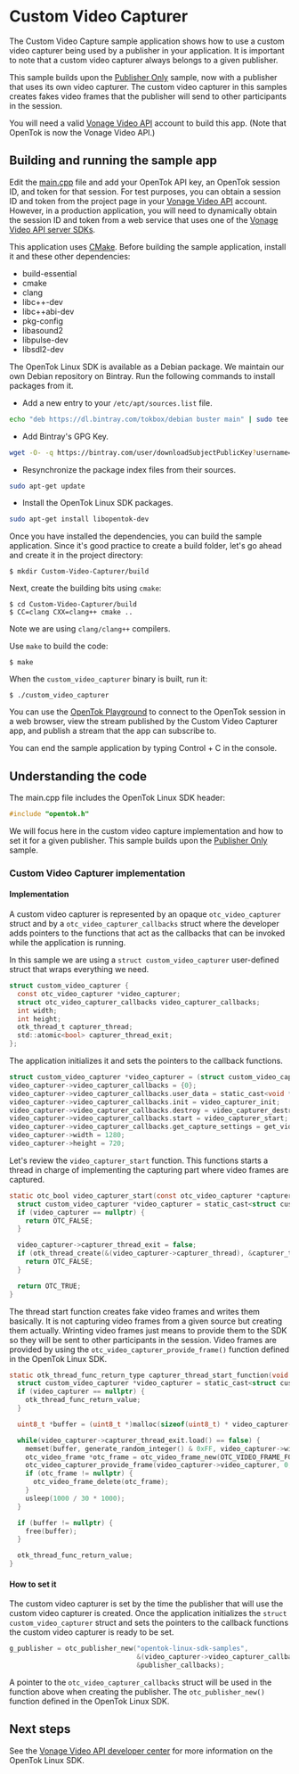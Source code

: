 # Custom Video Capturer

The Custom Video Capture sample application shows how to use a custom video
capturer being used by a publisher in your application. It is important to note
that a custom video capturer always belongs to a given publisher.

This sample builds upon the [Publisher Only](../Publisher-Only) sample, now with
a publisher that uses its own video capturer. The custom video capturer in this
samples creates fakes video frames that the publisher will send to other
participants in the session.

You will need a valid [Vonage Video API](https://tokbox.com/developer/)
account to build this app. (Note that OpenTok is now the Vonage Video API.)

## Building and running the sample app

Edit the [main.cpp](main.cpp) file and add your OpenTok API key,
an OpenTok session ID, and token for that session. For test purposes,
you can obtain a session ID and token from the project page in your
[Vonage Video API](https://tokbox.com/developer/) account. However,
in a production application, you will need to dynamically obtain the session
ID and token from a web service that uses one of
the [Vonage Video API server SDKs](https://tokbox.com/developer/sdks/server/).

This application uses [CMake](https://cmake.org). Before building
the sample application, install it and these other dependencies:

  - build-essential
  - cmake
  - clang
  - libc++-dev
  - libc++abi-dev
  - pkg-config
  - libasound2
  - libpulse-dev
  - libsdl2-dev

The OpenTok Linux SDK is available as a Debian package. We maintain our own
Debian repository on Bintray. Run the following commands to install packages
from it.

* Add a new entry to your `/etc/apt/sources.list` file.

```bash
echo "deb https://dl.bintray.com/tokbox/debian buster main" | sudo tee -a /etc/apt/sources.list
```

* Add Bintray's GPG Key.

```bash
wget -O- -q https://bintray.com/user/downloadSubjectPublicKey?username=bintray | sudo apt-key add -
```

* Resynchronize the package index files from their sources.

```bash
sudo apt-get update
```

* Install the OpenTok Linux SDK packages.

```bash
sudo apt-get install libopentok-dev
```

Once you have installed the dependencies, you can build the sample application.
Since it's good practice to create a build folder, let's go ahead and create it
in the project directory:

```
$ mkdir Custom-Video-Capturer/build
```

Next, create the building bits using `cmake`:

```
$ cd Custom-Video-Capturer/build
$ CC=clang CXX=clang++ cmake ..
```

Note we are using `clang/clang++` compilers.

Use `make` to build the code:

```
$ make
```

When the `custom_video_capturer` binary is built, run it:

```
$ ./custom_video_capturer
```

You can use the [OpenTok Playground](https://tokbox.com/developer/tools/playground/)
to connect to the OpenTok session in a web browser, view the stream published
by the Custom Video Capturer app, and publish a stream that the app can subscribe to.

You can end the sample application by typing Control + C in the console.

## Understanding the code

The main.cpp file includes the OpenTok Linux SDK header:

```c
#include "opentok.h"
```

We will focus here in the custom video capture implementation and how to set it
for a given publisher. This sample builds upon the
[Publisher Only](../Publisher-Only) sample.

### Custom Video Capturer implementation

#### Implementation

A custom video capturer is represented by an opaque `otc_video_capturer` struct
and by a `otc_video_capturer_callbacks` struct where the developer adds pointers to
the functions that act as the callbacks that can be invoked while the application
is running.

In this sample we are using a `struct custom_video_capturer` user-defined struct
that wraps everything we need.

```c
struct custom_video_capturer {
  const otc_video_capturer *video_capturer;
  struct otc_video_capturer_callbacks video_capturer_callbacks;
  int width;
  int height;
  otk_thread_t capturer_thread;
  std::atomic<bool> capturer_thread_exit;
};
```

The application initializes it and sets the pointers to the callback functions.

```c
struct custom_video_capturer *video_capturer = (struct custom_video_capturer *)malloc(sizeof(struct custom_video_capturer));
video_capturer->video_capturer_callbacks = {0};
video_capturer->video_capturer_callbacks.user_data = static_cast<void *>(video_capturer);
video_capturer->video_capturer_callbacks.init = video_capturer_init;
video_capturer->video_capturer_callbacks.destroy = video_capturer_destroy;
video_capturer->video_capturer_callbacks.start = video_capturer_start;
video_capturer->video_capturer_callbacks.get_capture_settings = get_video_capturer_capture_settings;
video_capturer->width = 1280;
video_capturer->height = 720;
```

Let's review the `video_capturer_start` function. This functions starts
a thread in charge of implementing the capturing part where video frames are
captured.

```c
static otc_bool video_capturer_start(const otc_video_capturer *capturer, void *user_data) {
  struct custom_video_capturer *video_capturer = static_cast<struct custom_video_capturer *>(user_data);
  if (video_capturer == nullptr) {
    return OTC_FALSE;
  }

  video_capturer->capturer_thread_exit = false;
  if (otk_thread_create(&(video_capturer->capturer_thread), &capturer_thread_start_function, (void *)video_capturer) != 0) {
    return OTC_FALSE;
  }

  return OTC_TRUE;
}
```

The thread start function creates fake video frames and writes them basically.
It is not capturing video frames from a given source but creating them actually.
Wrinting video frames just means to provide them to the SDK so they will be sent
to other participants in the session. Video frames are provided by using
the `otc_video_capturer_provide_frame()` function defined in the OpenTok Linux
SDK.

```c
static otk_thread_func_return_type capturer_thread_start_function(void *arg) {
  struct custom_video_capturer *video_capturer = static_cast<struct custom_video_capturer *>(arg);
  if (video_capturer == nullptr) {
    otk_thread_func_return_value;
  }

  uint8_t *buffer = (uint8_t *)malloc(sizeof(uint8_t) * video_capturer->width * video_capturer->height * 4);

  while(video_capturer->capturer_thread_exit.load() == false) {
    memset(buffer, generate_random_integer() & 0xFF, video_capturer->width * video_capturer->height * 4);
    otc_video_frame *otc_frame = otc_video_frame_new(OTC_VIDEO_FRAME_FORMAT_ARGB32, video_capturer->width, video_capturer->height, buffer);
    otc_video_capturer_provide_frame(video_capturer->video_capturer, 0, otc_frame);
    if (otc_frame != nullptr) {
      otc_video_frame_delete(otc_frame);
    }
    usleep(1000 / 30 * 1000);
  }

  if (buffer != nullptr) {
    free(buffer);
  }

  otk_thread_func_return_value;
}
```

#### How to set it

The custom video capturer is set by the time the publisher that will use the
custom video capturer is created. Once the application initializes the
`struct custom_video_capturer` struct and sets the pointers to the callback
functions the custom video capturer is ready to be set.

```c
g_publisher = otc_publisher_new("opentok-linux-sdk-samples",
								&(video_capturer->video_capturer_callbacks),
								&publisher_callbacks);
```

A pointer to the `otc_video_capturer_callbacks` struct will be used in
the function above when creating the publisher. The `otc_publisher_new()`
function defined in the OpenTok Linux SDK.

## Next steps

See the [Vonage Video API developer center](https://tokbox.com/developer/)
for more information on the OpenTok Linux SDK.
